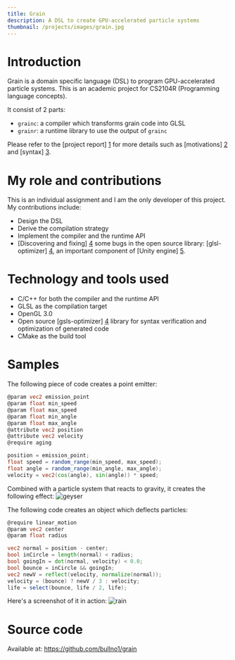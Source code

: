 ```yaml
---
title: Grain
description: A DSL to create GPU-accelerated particle systems
thumbnail: /projects/images/grain.jpg
---
```


# Introduction

Grain is a domain specific language (DSL) to program GPU-accelerated particle systems.
This is an academic project for CS2104R (Programming language concepts).

It consist of 2 parts:

- `grainc`: a compiler which transforms grain code into GLSL
- `grainr`: a runtime library to use the output of `grainc`

Please refer to the [project report] [1] for more details such as [motivations] [2] and [syntax] [3].

# My role and contributions

This is an individual assignment and I am the only developer of this project.
My contributions include:

- Design the DSL
- Derive the compilation strategy
- Implement the compiler and the runtime API
- [Discovering and fixing] [4] some bugs in the open source library: [glsl-optimizer] [4], an important component of [Unity engine] [5].

# Technology and tools used

- C/C++ for both the compiler and the runtime API
- GLSL as the compilation target
- OpenGL 3.0
- Open source [gsls-optimizer] [4] library for syntax verification and optimization of generated code
- CMake as the build tool

# Samples

The following piece of code creates a point emitter:

```glsl
@param vec2 emission_point
@param float min_speed
@param float max_speed
@param float min_angle
@param float max_angle
@attribute vec2 position
@attribute vec2 velocity
@require aging

position = emission_point;
float speed = random_range(min_speed, max_speed);
float angle = random_range(min_angle, max_angle);
velocity = vec2(cos(angle), sin(angle)) * speed;
```

Combined with a particle system that reacts to gravity, it creates the following effect:
![geyser](/projects/images/grain.jpg)

The following code creates an object which deflects particles:

```glsl
@require linear_motion
@param vec2 center
@param float radius

vec2 normal = position - center;
bool inCircle = length(normal) < radius;
bool goingIn = dot(normal, velocity) < 0.0;
bool bounce = inCircle && goingIn;
vec2 newV = reflect(velocity, normalize(normal));
velocity = (bounce) ? newV / 3 : velocity;
life = select(bounce, life / 2, life);
```

Here's a screenshot of it in action:
![rain](/projects/images/grain2.jpg)

# Source code

Available at: https://github.com/bullno1/grain

[1]: https://github.com/bullno1/grain/blob/master/report.md
[2]: https://github.com/bullno1/grain/blob/master/report.md#motivations
[3]: https://github.com/bullno1/grain/blob/master/report.md#syntax
[4]: https://github.com/aras-p/glsl-optimizer/pulls?q=is%3Apr+author%3Abullno1+is%3Aclosed
[5]: https://github.com/aras-p/glsl-optimizer
[6]: http://unity3d.com
